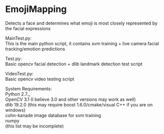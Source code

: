 # EmojiMapping
Detects a face and determines what emoji is most closely represented by the facial expressions

MainTest.py:  
This is the main python script, it contains svm training + live camera facial tracking/emotion predictions
 
Test.py:  
Basic opencv facial detection + dlib landmark detection test script

VideoTest.py:  
Basic opencv video testing script

System Requirements:  
Python 2.7._  
OpenCV 3.1 (I believe 3.0 and other versions may work as well)  
dlib 19.2.0 (this may require boost 1.6.0/cmake/visual C++ if you are on windows)  
cohn-kanade image database for svm training  
numpy  
(this list may be incomplete)
